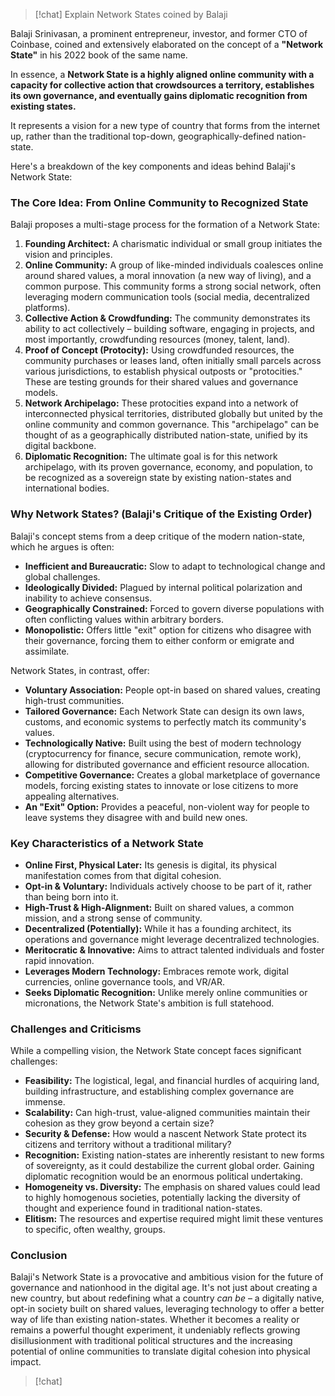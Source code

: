 > [!chat] Explain Network States coined by Balaji

Balaji Srinivasan, a prominent entrepreneur, investor, and former CTO of Coinbase, coined and extensively elaborated on the concept of a **"Network State"** in his 2022 book of the same name.

In essence, a **Network State is a highly aligned online community with a capacity for collective action that crowdsources a territory, establishes its own governance, and eventually gains diplomatic recognition from existing states.**

It represents a vision for a new type of country that forms from the internet up, rather than the traditional top-down, geographically-defined nation-state.

Here's a breakdown of the key components and ideas behind Balaji's Network State:

### The Core Idea: From Online Community to Recognized State

Balaji proposes a multi-stage process for the formation of a Network State:

1.  **Founding Architect:** A charismatic individual or small group initiates the vision and principles.
2.  **Online Community:** A group of like-minded individuals coalesces online around shared values, a moral innovation (a new way of living), and a common purpose. This community forms a strong social network, often leveraging modern communication tools (social media, decentralized platforms).
3.  **Collective Action & Crowdfunding:** The community demonstrates its ability to act collectively – building software, engaging in projects, and most importantly, crowdfunding resources (money, talent, land).
4.  **Proof of Concept (Protocity):** Using crowdfunded resources, the community purchases or leases land, often initially small parcels across various jurisdictions, to establish physical outposts or "protocities." These are testing grounds for their shared values and governance models.
5.  **Network Archipelago:** These protocities expand into a network of interconnected physical territories, distributed globally but united by the online community and common governance. This "archipelago" can be thought of as a geographically distributed nation-state, unified by its digital backbone.
6.  **Diplomatic Recognition:** The ultimate goal is for this network archipelago, with its proven governance, economy, and population, to be recognized as a sovereign state by existing nation-states and international bodies.

### Why Network States? (Balaji's Critique of the Existing Order)

Balaji's concept stems from a deep critique of the modern nation-state, which he argues is often:

*   **Inefficient and Bureaucratic:** Slow to adapt to technological change and global challenges.
*   **Ideologically Divided:** Plagued by internal political polarization and inability to achieve consensus.
*   **Geographically Constrained:** Forced to govern diverse populations with often conflicting values within arbitrary borders.
*   **Monopolistic:** Offers little "exit" option for citizens who disagree with their governance, forcing them to either conform or emigrate and assimilate.

Network States, in contrast, offer:

*   **Voluntary Association:** People opt-in based on shared values, creating high-trust communities.
*   **Tailored Governance:** Each Network State can design its own laws, customs, and economic systems to perfectly match its community's values.
*   **Technologically Native:** Built using the best of modern technology (cryptocurrency for finance, secure communication, remote work), allowing for distributed governance and efficient resource allocation.
*   **Competitive Governance:** Creates a global marketplace of governance models, forcing existing states to innovate or lose citizens to more appealing alternatives.
*   **An "Exit" Option:** Provides a peaceful, non-violent way for people to leave systems they disagree with and build new ones.

### Key Characteristics of a Network State

*   **Online First, Physical Later:** Its genesis is digital, its physical manifestation comes from that digital cohesion.
*   **Opt-in & Voluntary:** Individuals actively choose to be part of it, rather than being born into it.
*   **High-Trust & High-Alignment:** Built on shared values, a common mission, and a strong sense of community.
*   **Decentralized (Potentially):** While it has a founding architect, its operations and governance might leverage decentralized technologies.
*   **Meritocratic & Innovative:** Aims to attract talented individuals and foster rapid innovation.
*   **Leverages Modern Technology:** Embraces remote work, digital currencies, online governance tools, and VR/AR.
*   **Seeks Diplomatic Recognition:** Unlike merely online communities or micronations, the Network State's ambition is full statehood.

### Challenges and Criticisms

While a compelling vision, the Network State concept faces significant challenges:

*   **Feasibility:** The logistical, legal, and financial hurdles of acquiring land, building infrastructure, and establishing complex governance are immense.
*   **Scalability:** Can high-trust, value-aligned communities maintain their cohesion as they grow beyond a certain size?
*   **Security & Defense:** How would a nascent Network State protect its citizens and territory without a traditional military?
*   **Recognition:** Existing nation-states are inherently resistant to new forms of sovereignty, as it could destabilize the current global order. Gaining diplomatic recognition would be an enormous political undertaking.
*   **Homogeneity vs. Diversity:** The emphasis on shared values could lead to highly homogenous societies, potentially lacking the diversity of thought and experience found in traditional nation-states.
*   **Elitism:** The resources and expertise required might limit these ventures to specific, often wealthy, groups.

### Conclusion

Balaji's Network State is a provocative and ambitious vision for the future of governance and nationhood in the digital age. It's not just about creating a new country, but about redefining what a country *can be* – a digitally native, opt-in society built on shared values, leveraging technology to offer a better way of life than existing nation-states. Whether it becomes a reality or remains a powerful thought experiment, it undeniably reflects growing disillusionment with traditional political structures and the increasing potential of online communities to translate digital cohesion into physical impact.

> [!chat] 
